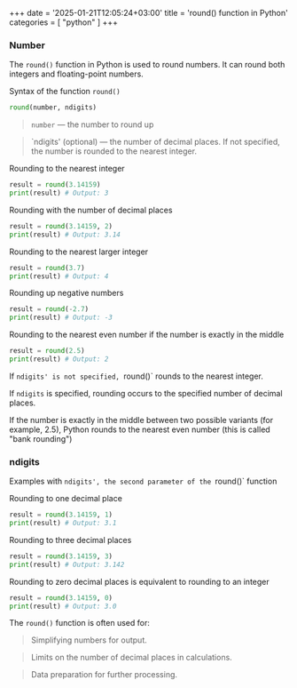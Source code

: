 +++
date = '2025-01-21T12:05:24+03:00'
title = 'round() function in Python'
categories = [ "python" ]
+++

### Number

The `round()` function in Python is used to round numbers. It can round both integers and floating-point numbers.

Syntax of the function `round()`
```python
round(number, ndigits)
```

>`number` — the number to round up

>`ndigits' (optional) — the number of decimal places. If not specified, the number is rounded to the nearest integer.

Rounding to the nearest integer

```python
result = round(3.14159)
print(result) # Output: 3
```

Rounding with the number of decimal places

```python
result = round(3.14159, 2)
print(result) # Output: 3.14
```

Rounding to the nearest larger integer

```python
result = round(3.7)
print(result) # Output: 4
```

Rounding up negative numbers

```python
result = round(-2.7)
print(result) # Output: -3
```

Rounding to the nearest even number
if the number is exactly in the middle

```python
result = round(2.5)
print(result) # Output: 2
```

If `ndigits' is not specified, `round()` rounds to the nearest integer.

If `ndigits` is specified, rounding occurs to the specified number of decimal places.

If the number is exactly in the middle between two possible variants (for example, 2.5), Python rounds to the nearest even number (this is called "bank rounding")

### ndigits

Examples with `ndigits', the second parameter of the `round()` function

Rounding to one decimal place

```python
result = round(3.14159, 1)
print(result) # Output: 3.1
```

Rounding to three decimal places

```python
result = round(3.14159, 3)
print(result) # Output: 3.142
```

Rounding to zero decimal places is equivalent to rounding
to an integer

```python
result = round(3.14159, 0)
print(result) # Output: 3.0
```

The `round()` function is often used for:

>Simplifying numbers for output.

>Limits on the number of decimal places in calculations.

>Data preparation for further processing.